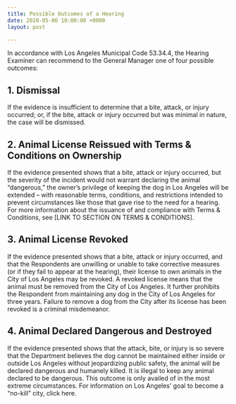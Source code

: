 ```yaml
---
title: Possible Outcomes of a Hearing
date: 2020-05-06 10:00:00 +0000
layout: post

---
```

In accordance with Los Angeles Municipal Code 53.34.4, the Hearing Examiner can recommend to the General Manager one of four possible outcomes:

## 1. Dismissal

If the evidence is insufficient to determine that a bite, attack, or injury occurred; or, if the bite, attack or injury occurred but was minimal in nature, the case will be dismissed.

## 2. Animal License Reissued with Terms & Conditions on Ownership

If the evidence presented shows that a bite, attack or injury occurred, but the severity of the incident would not warrant declaring the animal “dangerous,” the owner’s privilege of keeping the dog in Los Angeles will be extended – with reasonable terms, conditions, and restrictions intended to prevent circumstances like those that gave rise to the need for a hearing. For more information about the issuance of and compliance with Terms & Conditions, see \[LINK TO SECTION ON TERMS & CONDITIONS\].

## 3. Animal License Revoked

If the evidence presented shows that a bite, attack or injury occurred, and that the Respondents are unwilling or unable to take corrective measures (or if they fail to appear at the hearing), their license to own animals in the City of Los Angeles may be revoked. A revoked license means that the animal must be removed from the City of Los Angeles. It further prohibits the Respondent from maintaining any dog in the City of Los Angeles for three years. Failure to remove a dog from the City after its license has been revoked is a criminal misdemeanor.

## 4. Animal Declared Dangerous and Destroyed

If the evidence presented shows that the attack, bite, or injury is so severe that the Department believes the dog cannot be maintained either inside or outside Los Angeles without jeopardizing public safety, the animal will be declared dangerous and humanely killed. It is illegal to keep any animal declared to be dangerous. This outcome is only availed of in the most extreme circumstances. For information on Los Angeles’ goal to become a “no-kill” city, click here.

